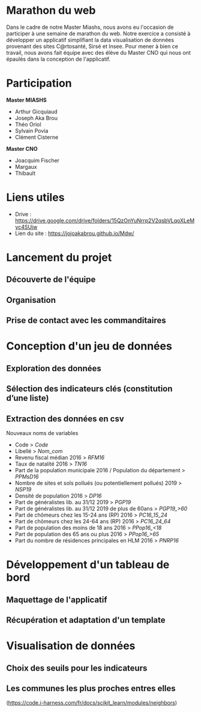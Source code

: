 # Marathon du web

Dans le cadre de notre Master Miashs, nous avons eu l'occasion de participer à une semaine de marathon du web. Notre exercice a consisté à développer un applicatif simplifiant la data visualisation de données provenant des sites C@rtosanté, Sirsé et Insee. Pour mener à bien ce travail, nous avons fait équipe avec des élève du Master CNO qui nous ont épaulés dans la conception de l'applicatif.

# Participation

<b>Master MIASHS</b>

  - Arthur Gicquiaud
  - Joseph Aka Brou
  - Théo Oriol
  - Sylvain Povia
  - Clément Cisterne
  
 <b> Master CNO</b>
  - Joacquim Fischer
  - Margaux
  - Thibault
# Liens utiles
  - Drive : https://drive.google.com/drive/folders/15QzOnYuNrrp2V2qsbVLqoXLeMyc4SUjw
  - Lien du site : https://jojoakabrou.github.io/Mdw/

# Lancement du projet
## Découverte de l'équipe
  
## Organisation

## Prise de contact avec les commanditaires 

# Conception d'un jeu de données

## Exploration des données

## Sélection des indicateurs clés (constitution d’une liste)

## Extraction des données en csv
Nouveaux noms de variables
  - Code > *Code*
  - Libellé > *Nom_com*
  - Revenu fiscal médian 2016 > *RFM16*
  - Taux de natalité 2016 > *TN16*
  - Part de la population municipale 2016 / Population du département > *PPMsD16*
  - Nombre de sites et sols pollués (ou potentiellement pollués) 2019 > *NSP19*
  - Densité de population 2016 > *DP16*
  - Part de généralistes lib. au 31/12 2019 > *PGP19*
  - Part de généralistes lib. au 31/12 2019 de plus de 60ans > *PGP19_>60*
  - Part de chômeurs chez les 15-24 ans (RP) 2016 > *PC16_15_24*
  - Part de chômeurs chez les 24-64 ans (RP) 2016 > *PC16_24_64*
  - Part de population des moins de 18 ans 2016 > *PPop16_<18*
  - Part de population des 65 ans ou plus 2016 > *PPop16_>65*
  - Part du nombre de résidences principales en HLM 2016 > *PNRP16*


# Développement d'un tableau de bord
## Maquettage de l'applicatif
## Récupération et adaptation d'un template
  
# Visualisation de données 
## Choix des seuils pour les indicateurs 
## Les communes les plus proches entres elles 
(https://code.i-harness.com/fr/docs/scikit_learn/modules/neighbors)
